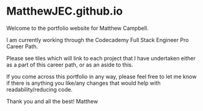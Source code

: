 # MatthewJEC.github.io
Welcome to the portfolio website for Matthew Campbell.

I am currently working through the Codecademy Full Stack Engineer Pro Career Path.

Please see tiles which will link to each project that I have undertaken either as a part of this career path, or as an aside to this.

If you come across this portfolio in any way, please feel free to let me know if there is anything you like/any changes that would help with readability/reducing code.

Thank you and all the best!
Matthew

<!-- Ideas for projects:
                Meal Decider:
                    Can you pick x number of meals based on number input from a chicken dish, pork, beef, fish etc but there can only be one of each with no duplication. -->